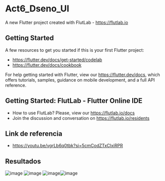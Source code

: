 # Act6_Dseno_UI

A new Flutter project created with FlutLab - https://flutlab.io

## Getting Started

A few resources to get you started if this is your first Flutter project:

- https://flutter.dev/docs/get-started/codelab
- https://flutter.dev/docs/cookbook

For help getting started with Flutter, view our
https://flutter.dev/docs, which offers tutorials,
samples, guidance on mobile development, and a full API reference.

## Getting Started: FlutLab - Flutter Online IDE

- How to use FlutLab? Please, view our https://flutlab.io/docs
- Join the discussion and conversation on https://flutlab.io/residents

## Link de referencia
- https://youtu.be/vgrLb6q0tbk?si=5cmCodZTxClxiRPR

## Resultados
![image](https://github.com/JaquelineGalindoHuitron/UII_Act6_diseno/assets/143548375/a8caeb9b-8b1e-48a7-95e5-08573ab73032)
![image](https://github.com/JaquelineGalindoHuitron/UII_Act6_diseno/assets/143548375/2acb9dd8-9f74-4ba8-9f50-2189a6a8e8e2)
![image](https://github.com/JaquelineGalindoHuitron/UII_Act6_diseno/assets/143548375/95a30760-2527-4050-838f-b97b65dd2645)![image](https://github.com/JaquelineGalindoHuitron/UII_Act6_diseno/assets/143548375/9815237b-2b66-4ac9-9a0c-47309001921d)
